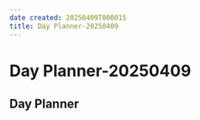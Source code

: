 ```yaml
---
date created: 20250409T000015
title: Day Planner-20250409
---
```


# Day Planner-20250409

## Day Planner
